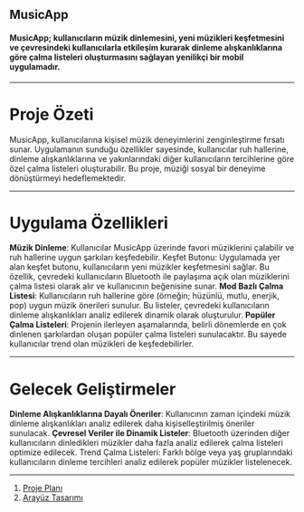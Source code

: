 ## MusicApp
#### MusicApp; kullanıcıların müzik dinlemesini, yeni müzikleri keşfetmesini ve çevresindeki kullanıcılarla etkileşim kurarak dinleme alışkanlıklarına göre çalma listeleri oluşturmasını sağlayan yenilikçi bir mobil uygulamadır.

---

# Proje Özeti
MusicApp, kullanıcılarına kişisel müzik deneyimlerini zenginleştirme fırsatı sunar. Uygulamanın sunduğu özellikler sayesinde, kullanıcılar ruh hallerine, dinleme alışkanlıklarına ve yakınlarındaki diğer kullanıcıların tercihlerine göre özel çalma listeleri oluşturabilir. Bu proje, müziği sosyal bir deneyime dönüştürmeyi hedeflemektedir.

---

# Uygulama Özellikleri
**Müzik Dinleme**: Kullanıcılar MusicApp üzerinde favori müziklerini çalabilir ve ruh hallerine uygun şarkıları keşfedebilir.
Keşfet Butonu: Uygulamada yer alan keşfet butonu, kullanıcıların yeni müzikler keşfetmesini sağlar. Bu özellik, çevredeki kullanıcıların Bluetooth ile paylaşıma açık olan müziklerini çalma listesi olarak alır ve kullanıcının beğenisine sunar.
**Mod Bazlı Çalma Listesi**: Kullanıcıların ruh hallerine göre (örneğin; hüzünlü, mutlu, enerjik, pop) uygun müzik önerileri sunulur. Bu listeler, çevredeki kullanıcıların dinleme alışkanlıkları analiz edilerek dinamik olarak oluşturulur.
**Popüler Çalma Listeleri**: Projenin ilerleyen aşamalarında, belirli dönemlerde en çok dinlenen şarkılardan oluşan popüler çalma listeleri sunulacaktır. Bu sayede kullanıcılar trend olan müzikleri de keşfedebilirler.

---

# Gelecek Geliştirmeler
**Dinleme Alışkanlıklarına Dayalı Öneriler**: Kullanıcının zaman içindeki müzik dinleme alışkanlıkları analiz edilerek daha kişiselleştirilmiş öneriler sunulacak.
**Çevresel Veriler ile Dinamik Listeler**: Bluetooth üzerinden diğer kullanıcıların dinledikleri müzikler daha fazla analiz edilerek çalma listeleri optimize edilecek.
Trend Çalma Listeleri: Farklı bölge veya yaş gruplarındaki kullanıcıların dinleme tercihleri analiz edilerek popüler müzikler listelenecek.

---



1. [Proje Planı](MD/proje_plani.PNG)
2. [Arayüz Tasarımı](https://www.figma.com/design/oB6UYkCjHondJuaKHHTjPS/Untitled?node-id=0-1&m=dev&t=b2LWkstO3LxMhTCR-1)
